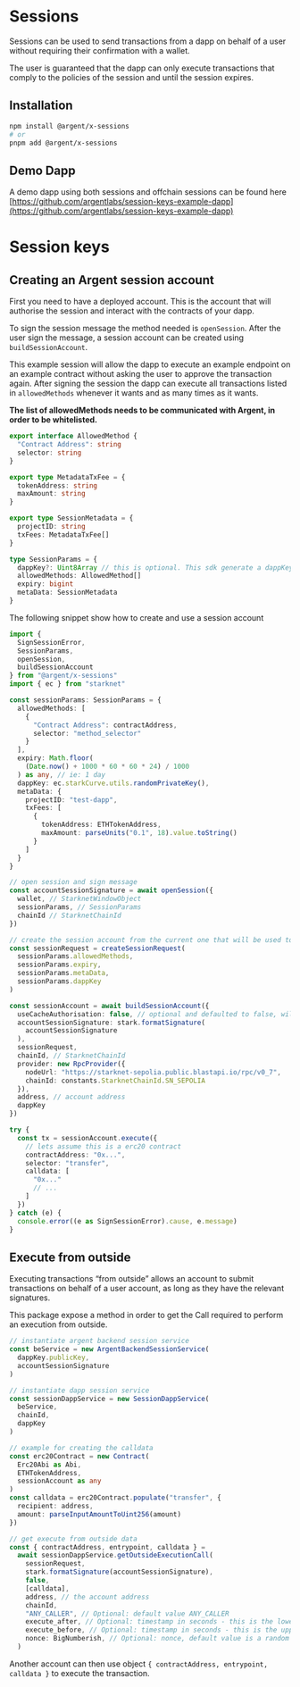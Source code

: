 # Sessions

Sessions can be used to send transactions from a dapp on behalf of a user without requiring their confirmation with a wallet.

The user is guaranteed that the dapp can only execute transactions that comply to the policies of the session and until the session expires.

## Installation

```bash
npm install @argent/x-sessions
# or
pnpm add @argent/x-sessions
```

## Demo Dapp

A demo dapp using both sessions and offchain sessions can be found here [https://github.com/argentlabs/session-keys-example-dapp](https://github.com/argentlabs/session-keys-example-dapp)

# Session keys

## Creating an Argent session account

First you need to have a deployed account. This is the account that will authorise the session and interact with the contracts of your dapp.

To sign the session message the method needed is `openSession`. After the user sign the message, a session account can be created using `buildSessionAccount`.

This example session will allow the dapp to execute an example endpoint on an example contract without asking the user to approve the transaction again. After signing the session the dapp can execute all transactions listed in `allowedMethods` whenever it wants and as many times as it wants.

**The list of allowedMethods needs to be communicated with Argent, in order to be whitelisted.**

```typescript
export interface AllowedMethod {
  "Contract Address": string
  selector: string
}

export type MetadataTxFee = {
  tokenAddress: string
  maxAmount: string
}

export type SessionMetadata = {
  projectID: string
  txFees: MetadataTxFee[]
}

type SessionParams = {
  dappKey?: Uint8Array // this is optional. This sdk generate a dappKey using ec.starkCurve.utils.randomPrivateKey() if not provided
  allowedMethods: AllowedMethod[]
  expiry: bigint
  metaData: SessionMetadata
}
```

The following snippet show how to create and use a session account

```typescript
import {
  SignSessionError,
  SessionParams,
  openSession,
  buildSessionAccount
} from "@argent/x-sessions"
import { ec } from "starknet"

const sessionParams: SessionParams = {
  allowedMethods: [
    {
      "Contract Address": contractAddress,
      selector: "method_selector"
    }
  ],
  expiry: Math.floor(
    (Date.now() + 1000 * 60 * 60 * 24) / 1000
  ) as any, // ie: 1 day
  dappKey: ec.starkCurve.utils.randomPrivateKey(),
  metaData: {
    projectID: "test-dapp",
    txFees: [
      {
        tokenAddress: ETHTokenAddress,
        maxAmount: parseUnits("0.1", 18).value.toString()
      }
    ]
  }
}

// open session and sign message
const accountSessionSignature = await openSession({
  wallet, // StarknetWindowObject
  sessionParams, // SessionParams
  chainId // StarknetChainId
})

// create the session account from the current one that will be used to submit transactions
const sessionRequest = createSessionRequest(
  sessionParams.allowedMethods,
  sessionParams.expiry,
  sessionParams.metaData,
  sessionParams.dappKey
)

const sessionAccount = await buildSessionAccount({
  useCacheAuthorisation: false, // optional and defaulted to false, will be added in future developments
  accountSessionSignature: stark.formatSignature(
    accountSessionSignature
  ),
  sessionRequest,
  chainId, // StarknetChainId
  provider: new RpcProvider({
    nodeUrl: "https://starknet-sepolia.public.blastapi.io/rpc/v0_7",
    chainId: constants.StarknetChainId.SN_SEPOLIA
  }),
  address, // account address
  dappKey
})

try {
  const tx = sessionAccount.execute({
    // lets assume this is a erc20 contract
    contractAddress: "0x...",
    selector: "transfer",
    calldata: [
      "0x..."
      // ...
    ]
  })
} catch (e) {
  console.error((e as SignSessionError).cause, e.message)
}
```

## Execute from outside

Executing transactions “from outside” allows an account to submit transactions on behalf of a user account, as long as they have the relevant signatures.

This package expose a method in order to get the Call required to perform an execution from outside.

```typescript
// instantiate argent backend session service
const beService = new ArgentBackendSessionService(
  dappKey.publicKey,
  accountSessionSignature
)

// instantiate dapp session service
const sessionDappService = new SessionDappService(
  beService,
  chainId,
  dappKey
)

// example for creating the calldata
const erc20Contract = new Contract(
  Erc20Abi as Abi,
  ETHTokenAddress,
  sessionAccount as any
)
const calldata = erc20Contract.populate("transfer", {
  recipient: address,
  amount: parseInputAmountToUint256(amount)
})

// get execute from outside data
const { contractAddress, entrypoint, calldata } =
  await sessionDappService.getOutsideExecutionCall(
    sessionRequest,
    stark.formatSignature(accountSessionSignature),
    false,
    [calldata],
    address, // the account address
    chainId,
    "ANY_CALLER", // Optional: default value ANY_CALLER
    execute_after, // Optional: timestamp in seconds - this is the lower value in the range. Default value: 5 mins before Date.now()
    execute_before, // Optional: timestamp in seconds - this is the upper value in the range. Default value: 20 mins after Date.now()
    nonce: BigNumberish, // Optional: nonce, default value is a random nonce
  )
```

Another account can then use object `{ contractAddress, entrypoint, calldata }` to execute the transaction.
